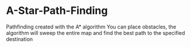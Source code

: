 # A-Star-Path-Finding
Pathfinding created with the A* algorithm You can place obstacles, the algorithm will sweep the entire map and find the best path to the specified destination
